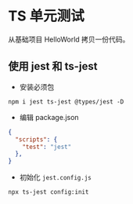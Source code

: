 # TS 单元测试

从基础项目 HelloWorld 拷贝一份代码。
 
## 使用 jest 和 ts-jest

- 安装必须包

```shell
npm i jest ts-jest @types/jest -D
```

- 编辑 package.json

```json
{
  "scripts": {
    "test": "jest"
  },
}
```

- 初始化 `jest.config.js`

```shell
npx ts-jest config:init
```

